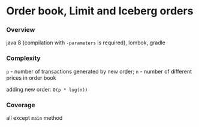 # Order book, Limit and Iceberg orders

### Overview

java 8 (compilation with `-parameters` is required), lombok, gradle

### Complexity

`p` - number of transactions generated by new order; `n` - number of different prices in order book

adding new order: `O(p * log(n))`

### Coverage

all except `main` method